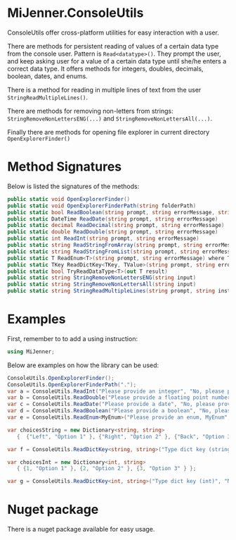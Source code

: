# MiJenner.ConsoleUtils
ConsoleUtils offer cross-platform utilities for easy interaction with a user. 

There are methods for persistent reading of values of a certain data type from the console user. Pattern is `Read<datatype>()`. They prompt the user, and keep asking user for a value of a certain data type until she/he enters a correct data type. It offers methods for integers, doubles, decimals, boolean, dates, and enums. 

There is a method for reading in multiple lines of text from the user `StringReadMultipleLines()`. 

There are methods for removing non-letters from strings: ```StringRemoveNonLettersENG(...)``` and `StringRemoveNonLettersAll(...)`. 

Finally there are methods for opening file explorer in current directory `OpenExplorerFinder()`

# Method Signatures 

Below is listed the signatures of the methods: 
```cs
public static void OpenExplorerFinder()
public static void OpenExplorerFinderPath(string folderPath)
public static bool ReadBoolean(string prompt, string errorMessage, string trueValue = "j", string falseValue = "n")
public static DateTime ReadDate(string prompt, string errorMessage)
public static decimal ReadDecimal(string prompt, string errorMessage)
public static double ReadDouble(string prompt, string errorMessage)
public static int ReadInt(string prompt, string errorMessage)
public static string ReadStringFromArray(string prompt, string errorMessage, string[] strings)
public static string ReadStringFromList(string prompt, string errorMessage, List<string> strings)
public static T ReadEnum<T>(string prompt, string errorMessage) where T : struct, Enum
public static TKey ReadDictKey<TKey, TValue>(string prompt, string errorMessage, Dictionary<TKey, TValue> dict, bool DisplayOptions = true, string OptionText = "Options: ")
public static bool TryReadDataType<T>(out T result)
public static string StringRemoveNonLettersENG(string input)
public static string StringRemoveNonLettersAll(string input)
public static string StringReadMultipleLines(string prompt, string instruction = "Type 3 empty lines to end")
```

# Examples 
First, remember to to add a using instruction: 
```cs
using MiJenner;
```

Below are examples on how the library can be used: 
```cs 
ConsoleUtils.OpenExplorerFinder();
ConsoleUtils.OpenExplorerFinderPath("."); 
var a = ConsoleUtils.ReadInt("Please provide an integer", "No, please provide an integer");
var b = ConsoleUtils.ReadDouble("Please provide a floating point number", "No, please provide a floating point number");
var c = ConsoleUtils.ReadDate("Please provide a date", "No, please provide a date");
var d = ConsoleUtils.ReadBoolean("Please provide a boolean", "No, please provide a boolean", "t", "f");
var e = ConsoleUtils.ReadEnum<MyEnum>("Please provide an enum, MyEnum", "No, please provide an enum, MyEnum");

var choicesString = new Dictionary<string, string>
   {  {"Left", "Option 1" }, {"Right", "Option 2" }, {"Back", "Option 3" } };

var f = ConsoleUtils.ReadDictKey<string, string>("Type dict key (string)", "Nope", choicesString);

var choicesInt = new Dictionary<int, string>
   { {1, "Option 1" }, {2, "Option 2" }, {3, "Option 3" } };

var g = ConsoleUtils.ReadDictKey<int, string>("Type dict key (int)", "Nope", choicesInt);
```

# Nuget package 
There is a nuget package available for easy usage. 
